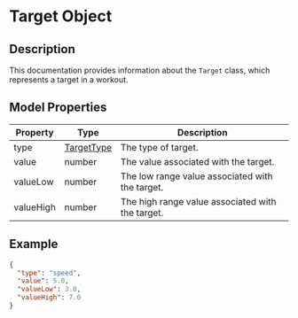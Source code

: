 # Target Object

## Description
This documentation provides information about the `Target` class, which represents a target in a workout.

## Model Properties

| Property   | Type               | Description                                       |
|------------|--------------------|---------------------------------------------------|
| type       | [TargetType](../enums/target.md) | The type of target.                               |
| value      | number             | The value associated with the target.             |
| valueLow   | number             | The low range value associated with the target.   |
| valueHigh  | number             | The high range value associated with the target.  |



## Example
```json
{
  "type": "speed",
  "value": 5.0,
  "valueLow": 3.0,
  "valueHigh": 7.0
}
